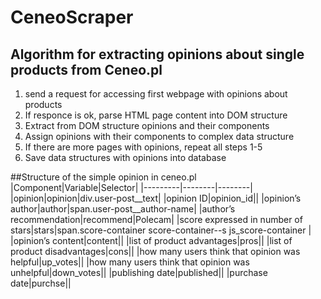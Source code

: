 # CeneoScraper

## Algorithm for  extracting opinions about single products from Ceneo.pl
1. send a request for accessing first webpage with opinions about products
2. If responce is ok, parse HTML page content into DOM structure 
3. Extract from DOM structure  opinions and their components
4. Assign opinions with their components to complex data structure
5. If there are more pages with opinions, repeat all steps 1-5
6. Save  data structures with opinions into  database

##Structure of  the simple opinion in ceneo.pl
|Component|Variable|Selector|
|---------|--------|--------|
|opinion|opinion|div.user-post__text|
|opinion ID|opinion_id||
|opinion’s author|author|span.user-post__author-name|
|author’s recommendation|recommend|<span class=user-post__author-recomendation>Polecam|
|score expressed in number of stars|stars|span.score-container score-container--s  js_score-container |
|opinion’s content|content||
|list of product advantages|pros||
|list of product disadvantages|cons||
|how many users think that opinion was helpful|up_votes||
|how many users think that opinion was unhelpful|down_votes||
|publishing date|published||
|purchase date|purchse||